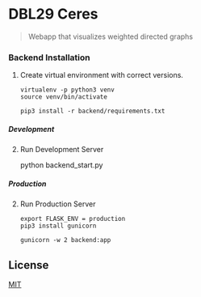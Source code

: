 # DBL29 Ceres
> Webapp that visualizes weighted directed graphs

### Backend Installation

1. Create virtual environment with correct versions. 
    
       virtualenv -p python3 venv
       source venv/bin/activate
       
       pip3 install -r backend/requirements.txt

##### Development
       
2. Run Development Server

    python backend_start.py

##### Production

2. Run Production Server

       export FLASK_ENV = production
       pip3 install gunicorn
       
       gunicorn -w 2 backend:app
       

## License

<a href="https://github.com/johanneskool/Ceres29/blob/master/LICENSE">MIT</a>

